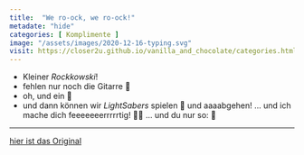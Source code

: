 ```yaml
--- 
title:  "We ro-ock, we ro-ock!"
metadate: "hide"
categories: [ Komplimente ]
image: "/assets/images/2020-12-16-typing.svg"
visit: https://closer2u.github.io/vanilla_and_chocolate/categories.html#komplimente
---
```


- Kleiner *Rockkowski*!
 - fehlen nur noch die Gitarre 🎸
 - oh, und ein 🎤
  - und dann können wir *LightSabers* spielen 🕺 und aaaabgehen!
  ... und ich mache dich feeeeeeerrrrrtig! 🙇‍♀️
 ... und du nur so: 🤦

***

[hier ist das Original](https://closer2u.github.io/vanilla_and_chocolate/categories.html#komplimente)